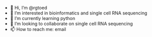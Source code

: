 - 👋 Hi, I’m @rgtoed
- 👀 I’m interested in bioinformatics and single cell RNA sequencing
- 🌱 I’m currently learning python
- 💞️ I’m looking to collaborate on single cell RNA sequencing
- 📫 How to reach me: email 

<!---
rgtoed/rgtoed is a ✨ special ✨ repository because its `README.md` (this file) appears on your GitHub profile.
You can click the Preview link to take a look at your changes.
--->
